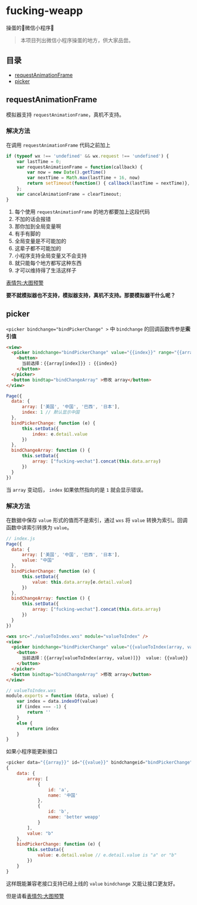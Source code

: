 # fucking-weapp

操蛋的🖕微信小程序🖕

> 本项目列出微信小程序操蛋的地方，供大家品尝。

## 目录

- [requestAnimationFrame](#requestanimationframe)
- [picker](#picker)

## requestAnimationFrame

模拟器支持 `requestAnimationFrame`，真机不支持。

### 解决方法

在调用 `requestAnimationFrame` 代码之前加上

```js
if (typeof wx !== 'undefined' && wx.request !== 'undefined') {
    var lastTime = 0;
    var requestAnimationFrame = function(callback) {
        var now = new Date().getTime()
        var nextTime = Math.max(lastTime + 16, now)
        return setTimeout(function() { callback(lastTime = nextTime)}, nextTime - now);
    };
    var cancelAnimationFrame = clearTimeout;
}
```

1. 每个使用 `requestAnimationFrame` 的地方都要加上这段代码
2. 不加的话会报错
3. 那你加到全局变量啊
4. 有手有脚的
5. 全局变量是不可能加的
6. 这辈子都不可能加的
7. 小程序支持全局变量又不会支持
8. 就只能每个地方都写这种东西
9. 才可以维持得了生活这样子

[表情包:大图预警](https://github.com/onface/fucking-weapp/issues/1#issue-330167725)

**要不就模拟器也不支持，模拟器支持，真机不支持。那要模拟器干什么呢？**

## picker

`<picker bindchange="bindPickerChange" >` 中 `bindchange` 的回调函数传参是**索引值**



```html
<view>
  <picker bindchange="bindPickerChange" value="{{index}}" range="{{array}}">
    <button>
      当前选择：{{array[index]}} : {{index}}
    </button>
  </picker>
  <button bindtap="bindChangeArray" >修改 array</button>
</view>

```

```js
Page({
  data: {
      array: ['美国', '中国', '巴西', '日本'],
      index: 1 // 默认显示中国
  },
  bindPickerChange: function (e) {
      this.setData({
          index: e.detail.value
      })
  },
  bindChangeArray: function () {
      this.setData({
          array: ["fucking-wechat"].concat(this.data.array)
      })
  }
})
```

当 `array` 变动后， `index` 如果依然指向的是 `1` 就会显示错误。

### 解决方法

在数据中保存 `value` 形式的值而不是索引，通过 `wxs` 将 `value` 转换为索引。回调函数中讲索引转换为 `value`。

```js
// index.js
Page({
  data: {
      array: ['美国', '中国', '巴西', '日本'],
      value: "中国"
  },
  bindPickerChange: function (e) {
      this.setData({
          value: this.data.array[e.detail.value]
      })
  },
  bindChangeArray: function () {
      this.setData({
          array: ["fucking-wechat"].concat(this.data.array)
      })
  }
})
```

```html
<wxs src="./valueToIndex.wxs" module="valueToIndex" />
<view>
  <picker bindchange="bindPickerChange" value="{{valueToIndex(array, value)}}" range="{{array}}">
    <button>
      当前选择：{{array[valueToIndex(array, value)]}}  value: {{value}} index:{{valueToIndex(array, value)}}
    </button>
  </picker>
  <button bindtap="bindChangeArray" >修改 array</button>
</view>
```

```js
// valueToIndex.wxs
module.exports = function (data, value) {
    var index = data.indexOf(value)
    if (index === -1) {
        return ''
    }
    else {
        return index
    }
}
```

如果小程序能更新接口

```js
<picker data="{{array}}" id="{{value}}" bindchangeid="bindPickerChange" />
{
    data: {
        array: [
            {
                id: 'a',
                name: '中国'
            },
            {
                id: 'b',
                name: 'better weapp'
            }
        ],
        value: "b"
    },
    bindPickerChange: function (e) {
        this.setData({
            value: e.detail.value // e.detail.value is "a" or "b"
        })
    }
}
```

这样既能兼容老接口支持已经上线的 `value` `bindchange` 又能让接口更友好。

但是请看[表情包:大图预警](https://github.com/onface/fucking-weapp/issues/1#issuecomment-395348717)
